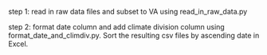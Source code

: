 step 1: read in raw data files and subset to VA using read_in_raw_data.py

step 2: format date column and add climate division column using format_date_and_climdiv.py. Sort the resulting csv files by ascending date in Excel.